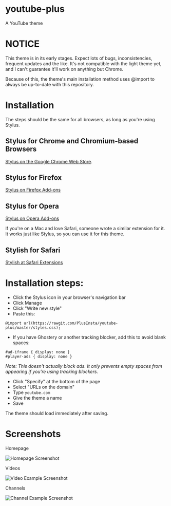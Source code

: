# youtube-plus
A YouTube theme

# NOTICE
This theme is in its early stages. Expect lots of bugs, inconsistencies, frequent updates and the like. It's not compatible with the light theme yet, and I can't guarantee it'll work on anything but Chrome.

Because of this, the theme's main installation method uses @import to always be up-to-date with this repository.

# Installation
The steps should be the same for all browsers, as long as you're using Stylus.
## Stylus for Chrome and Chromium-based Browsers
[Stylus on the Google Chrome Web Store](https://chrome.google.com/webstore/detail/stylus/clngdbkpkpeebahjckkjfobafhncgmne).
## Stylus for Firefox
[Stylus on Firefox Add-ons](https://addons.mozilla.org/en-US/firefox/addon/styl-us/)
## Stylus for Opera
[Stylus on Opera Add-ons](https://addons.opera.com/en/extensions/details/stylus/)

If you're on a Mac and love Safari, someone wrote a similar extension for it. It works just like Stylus, so you can use it for this theme.
## Stylish for Safari
[Stylish at Safari Extensions](https://safari-extensions.apple.com/details/?id=com.sobolev.stylish-5555L95H45)

# Installation steps:
- Click the Stylus icon in your browser's navigation bar
- Click Manage
- Click "Write new style"
- Paste this:
```
@import url(https://rawgit.com/PlusInsta/youtube-plus/master/styles.css);
```
- If you have Ghostery or another tracking blocker, add this to avoid blank spaces:
```
#ad-iframe { display: none }
#player-ads { display: none }
```
_Note: This doesn't actually block ads. It only prevents empty spaces from appearing if you're using tracking blockers._
- Click "Specify" at the bottom of the page
- Select "URLs on the domain"
- Type `youtube.com`
- Give the theme a name
- Save

The theme should load immediately after saving.

# Screenshots
Homepage

![Homepage Screenshot](https://dl.dropboxusercontent.com/s/rhbc8ywonxpmk2x/HomepageSS.png)

Videos

![Video Example Screenshot](https://dl.dropboxusercontent.com/s/lignkzrftward20/VideoSS.png)

Channels

![Channel Example Screenshot](https://dl.dropboxusercontent.com/s/ivxm12o6gqkbhp6/ChannelSS.png)
